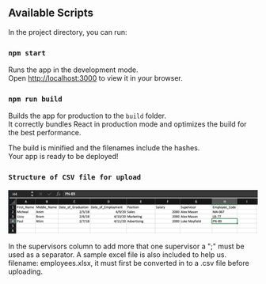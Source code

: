 ## Available Scripts

In the project directory, you can run:

### `npm start`

Runs the app in the development mode.\
Open [http://localhost:3000](http://localhost:3000) to view it in your browser.

### `npm run build`

Builds the app for production to the `build` folder.\
It correctly bundles React in production mode and optimizes the build for the best performance.

The build is minified and the filenames include the hashes.\
Your app is ready to be deployed!

### `Structure of CSV file for upload`

![alt text](smaple.png "Structure of CSV file")

In the supervisors column to add more that one supervisor a ";" must be used as a separator. A sample excel file is also included to help us. filename: employees.xlsx, it must first be converted in to a .csv file before uploading.
